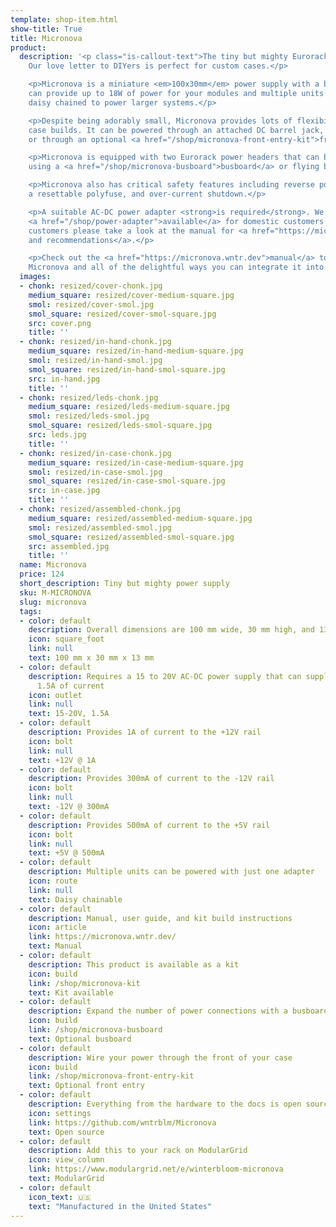 ```yaml
---
template: shop-item.html
show-title: True
title: Micronova
product:
  description: '<p class="is-callout-text">The tiny but mighty Eurorack power supply.
    Our love letter to DIYers is perfect for custom cases.</p>

    <p>Micronova is a miniature <em>100x30mm</em> power supply with a big soul. It
    can provide up to 18W of power for your modules and multiple units can be easily
    daisy chained to power larger systems.</p>

    <p>Despite being adorably small, Micronova provides lots of flexibility for custom
    case builds. It can be powered through an attached DC barrel jack, screw terminals,
    or through an optional <a href="/shop/micronova-front-entry-kit">front entry panel</a>.</p>

    <p>Micronova is equipped with two Eurorack power headers that can be expanded
    using a <a href="/shop/micronova-busboard">busboard</a> or flying bus cable.</p>

    <p>Micronova also has critical safety features including reverse polarity protection,
    a resettable polyfuse, and over-current shutdown.</p>

    <p>A suitable AC-DC power adapter <strong>is required</strong>. We have adapters
    <a href="/shop/power-adapter">available</a> for domestic customers. International
    customers please take a look at the manual for <a href="https://micronova.wntr.dev/#powering-micronova">guidance
    and recommendations</a>.</p>

    <p>Check out the <a href="https://micronova.wntr.dev">manual</a> to get to know
    Micronova and all of the delightful ways you can integrate it into your case.</p>'
  images:
  - chonk: resized/cover-chonk.jpg
    medium_square: resized/cover-medium-square.jpg
    smol: resized/cover-smol.jpg
    smol_square: resized/cover-smol-square.jpg
    src: cover.png
    title: ''
  - chonk: resized/in-hand-chonk.jpg
    medium_square: resized/in-hand-medium-square.jpg
    smol: resized/in-hand-smol.jpg
    smol_square: resized/in-hand-smol-square.jpg
    src: in-hand.jpg
    title: ''
  - chonk: resized/leds-chonk.jpg
    medium_square: resized/leds-medium-square.jpg
    smol: resized/leds-smol.jpg
    smol_square: resized/leds-smol-square.jpg
    src: leds.jpg
    title: ''
  - chonk: resized/in-case-chonk.jpg
    medium_square: resized/in-case-medium-square.jpg
    smol: resized/in-case-smol.jpg
    smol_square: resized/in-case-smol-square.jpg
    src: in-case.jpg
    title: ''
  - chonk: resized/assembled-chonk.jpg
    medium_square: resized/assembled-medium-square.jpg
    smol: resized/assembled-smol.jpg
    smol_square: resized/assembled-smol-square.jpg
    src: assembled.jpg
    title: ''
  name: Micronova
  price: 124
  short_description: Tiny but mighty power supply
  sku: M-MICRONOVA
  slug: micronova
  tags:
  - color: default
    description: Overall dimensions are 100 mm wide, 30 mm high, and 13 mm thick
    icon: square_foot
    link: null
    text: 100 mm x 30 mm x 13 mm
  - color: default
    description: Requires a 15 to 20V AC-DC power supply that can supply at least
      1.5A of current
    icon: outlet
    link: null
    text: 15-20V, 1.5A
  - color: default
    description: Provides 1A of current to the +12V rail
    icon: bolt
    link: null
    text: +12V @ 1A
  - color: default
    description: Provides 300mA of current to the -12V rail
    icon: bolt
    link: null
    text: -12V @ 300mA
  - color: default
    description: Provides 500mA of current to the +5V rail
    icon: bolt
    link: null
    text: +5V @ 500mA
  - color: default
    description: Multiple units can be powered with just one adapter
    icon: route
    link: null
    text: Daisy chainable
  - color: default
    description: Manual, user guide, and kit build instructions
    icon: article
    link: https://micronova.wntr.dev/
    text: Manual
  - color: default
    description: This product is available as a kit
    icon: build
    link: /shop/micronova-kit
    text: Kit available
  - color: default
    description: Expand the number of power connections with a busboard
    icon: build
    link: /shop/micronova-busboard
    text: Optional busboard
  - color: default
    description: Wire your power through the front of your case
    icon: build
    link: /shop/micronova-front-entry-kit
    text: Optional front entry
  - color: default
    description: Everything from the hardware to the docs is open source
    icon: settings
    link: https://github.com/wntrblm/Micronova
    text: Open source
  - color: default
    description: Add this to your rack on ModularGrid
    icon: view_column
    link: https://www.modulargrid.net/e/winterbloom-micronova
    text: ModularGrid
  - color: default
    icon_text: 🇺🇸
    text: "Manufactured in the United States"
---
```

